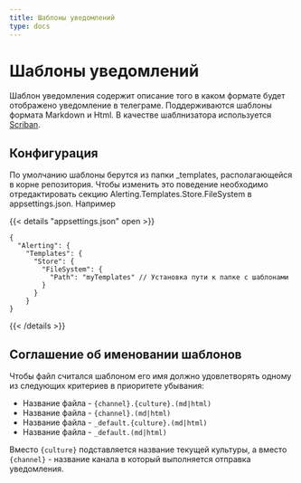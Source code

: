 ```yaml
---
title: Шаблоны уведомлений
type: docs
---
```

# Шаблоны уведомлений

Шаблон уведомления содержит описание того в каком формате будет отображено уведомление в телеграме. Поддерживаются шаблоны формата Markdown и Html. В качестве шаблнизатора используется [Scriban](#).

## Конфигурация 
По умолчанию шаблоны берутся из папки _templates, располагающейся в корне репозитория. Чтобы изменить это поведение необходимо отредактировать секцию Alerting.Templates.Store.FileSystem в appsettings.json. Например

{{< details "appsettings.json" open >}}
```
{
  "Alerting": {
    "Templates": {
      "Store": {
        "FileSystem": {
          "Path": "myTemplates" // Установка пути к папке с шаблонами
        }
      }
    }
}
```
{{< /details >}}

## Соглашение об именовании шаблонов
Чтобы файл считался шаблоном его имя должно удовлетворять одному из следующих критериев в приоритете убывания:
- Название файла - `{channel}.{culture}.(md|html)`
- Название файла - `{channel}.(md|html)`
- Название файла - `_default.{culture}.(md|html)`
- Название файла - `_default.(md|html)`

Вместо `{culture}` подставляется название текущей культуры, а вместо `{channel}` - название канала в который выполняется отправка уведомления. 